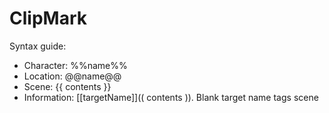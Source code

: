 # ClipMark

Syntax guide:

* Character: %%name%%
* Location: @@name@@
* Scene: {{ contents }}
* Information: [[targetName]](( contents )). Blank target name tags scene
